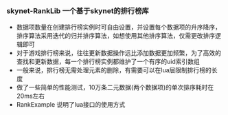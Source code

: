  ### skynet-RankLib 一个基于skynet的排行榜库  
* 数据项数量在创建排行榜实例时可自由设置，并设置每个数据项的升序降序，排序算法采用迭代的归并排序算法，如想使用其他排序算法，仅需更改排序逻辑即可  
* 对于游戏排行榜来说，往往更新数据操作远比添加数据更加频繁，为了高效的查找和更新数据，每一个排行榜实例都维护了一个有序的uid索引数组  
* 一般来说，排行榜无需处理元素的删除，有需要可以在lua层限制排行榜的长度  
* 做了一些简单的性能测试，10万条二元数据(两个数据项)的单次排序耗时在20ms左右
* RankExample 说明了lua接口的使用方式
